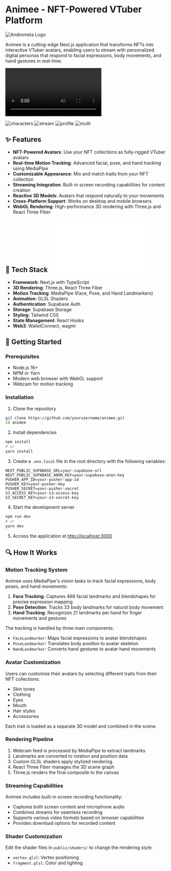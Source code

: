 # Animee - NFT-Powered VTuber Platform

![Andrometa Logo](/assets/images/logo.png)

Animee is a cutting-edge Next.js application that transforms NFTs into interactive VTuber avatars, enabling users to stream with personalized digital personas that respond to facial expressions, body movements, and hand gestures in real-time.

![Demo](/assets/videos/intro.mp4)

![characters](/assets/images/characters.png)
![stream](/assets/images/stream.png)
![profile](/assets/images/profile.png)
![multi](/assets/images/multi.png)

## ✨ Features

-   **NFT-Powered Avatars**: Use your NFT collections as fully-rigged VTuber avatars
-   **Real-time Motion Tracking**: Advanced facial, pose, and hand tracking using MediaPipe
-   **Customizable Appearance**: Mix and match traits from your NFT collection
-   **Streaming Integration**: Built-in screen recording capabilities for content creation
-   **Reactive 3D Models**: Avatars that respond naturally to your movements
-   **Cross-Platform Support**: Works on desktop and mobile browsers
-   **WebGL Rendering**: High-performance 3D rendering with Three.js and React Three Fiber

## 🔧 Tech Stack ![(Docs)](/Docs.md)

-   **Framework**: Next.js with TypeScript
-   **3D Rendering**: Three.js, React Three Fiber
-   **Motion Tracking**: MediaPipe (Face, Pose, and Hand Landmarkers)
-   **Animation**: GLSL Shaders
-   **Authentication**: Supabase Auth
-   **Storage**: Supabase Storage
-   **Styling**: Tailwind CSS
-   **State Management**: React Hooks
-   **Web3**: WalletConnect, wagmi

## 🚀 Getting Started

### Prerequisites

-   Node.js 16+
-   NPM or Yarn
-   Modern web browser with WebGL support
-   Webcam for motion tracking

### Installation

1. Clone the repository

```bash
git clone https://github.com/yourusername/animee.git
cd animee
```

2. Install dependencies

```bash
npm install
# or
yarn install
```

3. Create a `.env.local` file in the root directory with the following variables:

```
NEXT_PUBLIC_SUPABASE_URL=your-supabase-url
NEXT_PUBLIC_SUPABASE_ANON_KEY=your-supabase-anon-key
PUSHER_APP_ID=your-pusher-app-id
PUSHER_KEY=your-pusher-key
PUSHER_SECRET=your-pusher-secret
S3_ACCESS_KEY=your-s3-access-key
S3_SECRET_KEY=your-s3-secret-key
```

4. Start the development server

```bash
npm run dev
# or
yarn dev
```

5. Access the application at [http://localhost:3000](http://localhost:3000)

## 🔍 How It Works

### Motion Tracking System

Animee uses MediaPipe's vision tasks to track facial expressions, body poses, and hand movements:

1. **Face Tracking**: Captures 468 facial landmarks and blendshapes for precise expression mapping
2. **Pose Detection**: Tracks 33 body landmarks for natural body movement
3. **Hand Tracking**: Recognizes 21 landmarks per hand for finger movements and gestures

The tracking is handled by three main components:

-   `FaceLandmarker`: Maps facial expressions to avatar blendshapes
-   `PoseLandmarker`: Translates body position to avatar skeleton
-   `HandLandmarker`: Converts hand gestures to avatar hand movements

### Avatar Customization

Users can customize their avatars by selecting different traits from their NFT collections:

-   Skin tones
-   Clothing
-   Eyes
-   Mouth
-   Hair styles
-   Accessories

Each trait is loaded as a separate 3D model and combined in the scene.

### Rendering Pipeline

1. Webcam feed is processed by MediaPipe to extract landmarks
2. Landmarks are converted to rotation and position data
3. Custom GLSL shaders apply stylized rendering
4. React Three Fiber manages the 3D scene graph
5. Three.js renders the final composite to the canvas

### Streaming Capabilities

Animee includes built-in screen recording functionality:

-   Captures both screen content and microphone audio
-   Combines streams for seamless recording
-   Supports various video formats based on browser capabilities
-   Provides download options for recorded content

### Shader Customization

Edit the shader files in `public/shaders/` to change the rendering style:

-   `vertex.glsl`: Vertex positioning
-   `fragment.glsl`: Color and lighting
